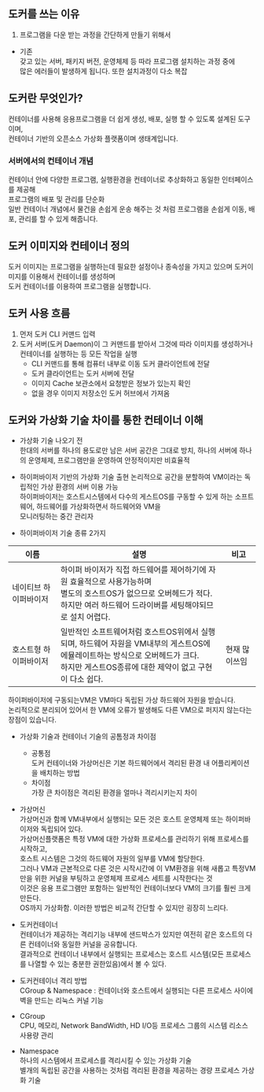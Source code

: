 
## 도커를 쓰는 이유

1. 프로그램을 다운 받는 과정을 간단하게 만들기 위해서

- 기존 </br>
갖고 있는 서버, 패키지 버전, 운영체제 등 따라 프로그램 설치하는 과정 중에 </br>
많은 에러들이 발생하게 됩니다. 또한 설치과정이 다소 복잡

## 도커란 무엇인가?

컨테이너를 사용해 응용프로그램을 더 쉽게 생성, 배포, 실행 할 수 있도록 설계된 도구이며, </br>
컨테이너 기반의 오픈소스 가상화 플랫폼이며 생태계입니다.

### 서버에서의 컨테이너 개념

컨테이너 안에 다양한 프로그램, 실행환경을 컨테이너로 추상화하고 동일한 인터페이스를 제공해 </br>
프로그램의 배포 및 관리를 단순화 </br>
일반 컨테이너 개념에서 물건을 손쉽게 운송 해주는 것 처럼 프로그램을 손쉽게 이동, 배포, 관리를 할 수 있게 해줍니다.

## 도커 이미지와 컨테이너 정의

도커 이미지는 프로그램을 실행하는데 필요한 설정이나 종속성을 가지고 있으며 도커이미지를 이용해서 컨테이너를 생성하며 </br>
도커 컨테이너를 이용하여 프로그램을 실행합니다.

## 도커 사용 흐름

1. 먼저 도커 CLI 커맨드 입력
2. 도커 서버(도커 Daemon)이 그 커맨드를 받아서 그것에 따라 이미지를 생성하거나 컨테이너를 실행하는 등 모든 작업을 실행
   - CLI 커맨드를 통해 컴퓨터 내부로 이동 도커 클라이언트에 전달
   - 도커 클라이언트는 도커 서버에 전달
   - 이미지 Cache 보관소에서 요청받은 정보가 있는지 확인
   - 없을 경우 이미지 저장소인 도커 허브에서 가져옴

## 도커와 가상화 기술 차이를 통한 컨테이너 이해

- 가상화 기술 나오기 전 </br>
한대의 서버를 하나의 용도로만 남은 서버 공간은 그대로 방치, 하나의 서버에 하나의 운영체제, 프로그램만을 운영하여 안정적이지만 비효율적
- 하이퍼바이저 기반의 가상화 기술 출현
논리적으로 공간을 분할하여 VM이라는 독립적인 가상 환경의 서버 이용 가능 </br>
하이퍼바이저는 호스트시스템에서 다수의 게스트OS를 구동할 수 있게 하는 소프트웨어, 하드웨어를 가상화하면서 하드웨어와 VM을 </br>
모니러팅하는 중간 관리자

- 하이퍼바이저 기술 종류 2가지

| 이름          | 설명                                                                                                                     | 비고      |
|-------------|------------------------------------------------------------------------------------------------------------------------|---------|
| 네이티브 하이퍼바이저 | 하이퍼 바이저가 직접 하드웨어를 제어하기에 자원 효율적으로 사용가능하며 </br> 별도의 호스트OS가 없으므로 오버헤드가 적다. </br> 하지만 여러 하드웨어 드라이버를 세팅해야되므로 설치 어렵다.        |         |
|호스트형 하이퍼바이저| 일반적인 소프트웨어처럼 호스트OS위에서 실행되며, 하드웨어 자원을 VM내부의 게스트OS에 </br> 에뮬레이트하는 방식으로 오버헤드가 크다. </br> 하지만 게스트OS종류에 대한 제약이 없고 구현이 다소 쉽다. | 현재 많이쓰임 |

하이퍼바이저에 구동되는VM은 VM마다 독립된 가상 하드웨어 자원을 받습니다. </br>
논리적으로 분리되어 있어서 한 VM에 오류가 발생해도 다른 VM으로 퍼지지 않는다는 장점이 있습니다.

- 가상화 기술과 컨테이너 기술의 공톰정과 차이점
  - 공통점 </br>
  도커 컨테이너와 가상머신은 기본 하드웨어에서 격리된 환경 내 어플리케이션을 배치하는 방법
  - 차이점 </br>
  가장 큰 차이점은 격리된 환경을 얼마나 격리시키는지 차이

- 가상머신 </br>
가상머신과 함께 VM내부에서 실행되는 모든 것은 호스트 운영체제 또는 하이퍼바이저와 독립되어 있다. </br>
가상머신플랫폼은 특정 VM에 대한 가상화 프로세스를 관리하기 위해 프로세스를 시작하고, </br>
호스트 시스템은 그것의 하드웨어 자원의 일부를 VM에 할당한다. </br>
그러나 VM과 근본적으로 다른 것은 시작시간에 이 VM환경을 위해 새롭고 특정VM만을 위한 커널을 부팅하고 운영체제 프로세스 세트를 시작한다는 것 </br>
이것은 응용 프로그램만 포함하는 일반적인 컨테이너보다 VM의 크기를 훨씬 크게 만든다. </br>
OS까지 가상화함. 이러한 방법은 비교적 간단할 수 있지만 굉장히 느리다.

- 도커컨테이너 </br>
컨테이너가 제공하는 격리기능 내부에 샌드박스가 있지만 여전히 같은 호스트의 다른 컨테이너와 동일한 커널을 공유합니다. </br>
결과적으로 컨테이너 내부에서 실행되는 프로세스는 호스트 시스템(모든 프로세스를 나열할 수 있는 충분한 권한있음)에서 볼 수 있다. </br>

- 도커컨테이너 격리 방법 </br>
CGroup & Namespace : 컨테이너와 호스트에서 실행되는 다른 프로세스 사이에 벽을 만드는 리눅스 커널 기능 </br>
- CGroup </br>
CPU, 메모리, Network BandWidth, HD I/O등 프로세스 그룹의 시스템 리소스 사용량 관리
- Namespace </br>
하나의 시스템에서 프로세스를 격리시킬 수 있는 가상화 기술 </br>
별개의 독립된 공간을 사용하는 것처럼 격리된 환경을 제공하는 경량 프로세스 가상화 기술



